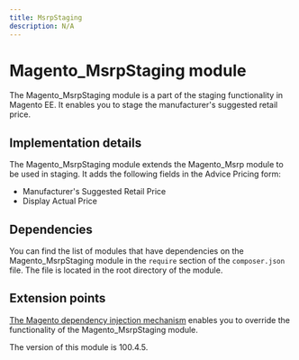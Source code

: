```yaml
---
title: MsrpStaging
description: N/A
---
```


# Magento_MsrpStaging module

The Magento_MsrpStaging module is a part of the staging functionality in Magento EE. It enables you to stage the manufacturer's suggested retail price.

## Implementation details

The Magento_MsrpStaging module extends the Magento_Msrp module to be used in staging. It adds the following fields in the Advice Pricing form:

- Manufacturer's Suggested Retail Price
- Display Actual Price

## Dependencies

You can find the list of modules that have dependencies on the Magento_MsrpStaging module in the `require` section of the `composer.json` file. The file is located in the root directory of the module.

## Extension points

[The Magento dependency injection mechanism](https://developer.adobe.com/commerce/php/development/components/dependency-injection/) enables you to override the functionality of the Magento_MsrpStaging module.

<InlineAlert slots="text" />
The version of this module is 100.4.5.
